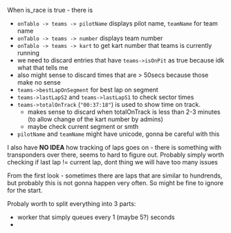 When is_race is true - there is 
* `onTablo -> teams -> pilotName` displays pilot name, `teamName` for team name
* `onTablo -> teams -> number` displays team number
* `onTablo -> teams -> kart` to get kart number that teams is currently running
* we need to discard entries that have `teams->isOnPit` as true because idk what that tells me
* also might sense to discard times that are > 50secs because those make no sense
* `teams->bestLapOnSegment` for best lap on segment
* `teams->lastLapS2` and `teams->lastLapS1` to check sector times
* `teams->totalOnTrack` (`"00:37:18"`) is used to show time on track.
  - makes sense to discard when totalOnTrack is less than 2-3 minutes (to allow change of the kart number by admins)
  - maybe check current segment or smth
* `pilotName` and `teamName` might have unicode, gonna be careful with this


I also have **NO IDEA** how tracking of laps goes on - there is something with
transponders over there, seems to hard to figure out. Probably simply worth checking 
if last lap != current lap, dont thing we will have too many issues

From the first look - sometimes there are laps that are similar to hundrends, but probably this is
not gonna happen very often. So might be fine to ignore for the start.


Probaly worth to split everything into 3 parts:
* worker that simply queues every 1 (maybe 5?) seconds
* 
